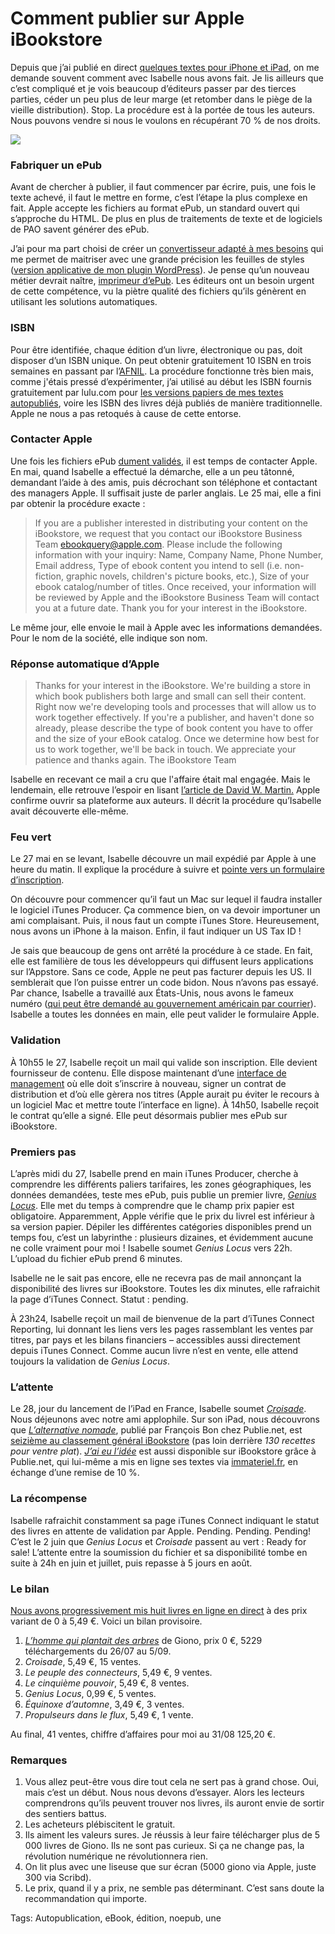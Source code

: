 # Comment publier sur Apple iBookstore

Depuis que j’ai publié en direct [quelques textes pour iPhone et iPad](http://blog.tcrouzet.com/ibooks-store/), on me demande souvent comment avec Isabelle nous avons fait. Je lis ailleurs que c’est compliqué et je vois beaucoup d’éditeurs passer par des tierces parties, céder un peu plus de leur marge (et retomber dans le piège de la vieille distribution). Stop. La procédure est à la portée de tous les auteurs. Nous pouvons vendre si nous le voulons en récupérant 70 % de nos droits.<span id="more-19159"></span>

![](http://blog.tcrouzet.comhttps://tcrouzet.com/images_tc/2010/09/itunesc.jpg)

### Fabriquer un ePub

Avant de chercher à publier, il faut commencer par écrire, puis, une fois le texte achevé, il faut le mettre en forme, c’est l’étape la plus complexe en fait. Apple accepte les fichiers au format ePub, un standard ouvert qui s’approche du HTML. De plus en plus de traitements de texte et de logiciels de PAO savent générer des ePub.

J’ai pour ma part choisi de créer un [convertisseur adapté à mes besoins](http://lab.tcrouzet.com/epub/) qui me permet de maitriser avec une grande précision les feuilles de styles ([version applicative de mon plugin WordPress](http://blog.tcrouzet.com/wp2epub/)). Je pense qu’un nouveau métier devrait naître, [imprimeur d’ePub](http://blog.tcrouzet.com/2010/08/02/imprimeur-epub/). Les éditeurs ont un besoin urgent de cette compétence, vu la piètre qualité des fichiers qu’ils génèrent en utilisant les solutions automatiques.

### ISBN

Pour être identifiée, chaque édition d’un livre, électronique ou pas, doit disposer d’un ISBN unique. On peut obtenir gratuitement 10 ISBN en trois semaines en passant par l’[AFNIL](http://www.afnil.org/default.asp?Info=3). La procédure fonctionne très bien mais, comme j'étais pressé d’expérimenter, j’ai utilisé au début les ISBN fournis gratuitement par lulu.com pour [les versions papiers de mes textes autopubliés](http://blog.tcrouzet.com/bibliographie/), voire les ISBN des livres déjà publiés de manière traditionnelle. Apple ne nous a pas retoqués à cause de cette entorse.

### Contacter Apple

Une fois les fichiers ePub [dument validés](http://threepress.org/document/epub-validate/), il est temps de contacter Apple. En mai, quand Isabelle a effectué la démarche, elle a un peu tâtonné, demandant l’aide à des amis, puis décrochant son téléphone et contactant des managers Apple. Il suffisait juste de parler anglais. Le 25 mai, elle a fini par obtenir la procédure exacte :

> If you are a publisher interested in distributing your content on the iBookstore, we request that you contact our iBookstore Business Team ebookquery@apple.com. Please include the following information with your inquiry: Name, Company Name, Phone Number, Email address, Type of ebook content you intend to sell (i.e. non-fiction, graphic novels, children's picture books, etc.), Size of your ebook catalog/number of titles. Once received, your information will be reviewed by Apple and the iBookstore Business Team will contact you at a future date. Thank you for your interest in the iBookstore.

Le même jour, elle envoie le mail à Apple avec les informations demandées. Pour le nom de la société, elle indique son nom.

### Réponse automatique d’Apple

> Thanks for your interest in the iBookstore. We're building a store in which book publishers both large and small can sell their content. Right now we're developing tools and processes that will allow us to work together effectively. If you're a publisher, and haven't done so already, please describe the type of book content you have to offer and the size of your eBook catalog. Once we determine how best for us to work together, we'll be back in touch. We appreciate your patience and thanks again. The iBookstore Team

Isabelle en recevant ce mail a cru que l'affaire était mal engagée. Mais le lendemain, elle retrouve l’espoir en lisant [l’article de David W. Martin.](http://www.maclife.com/article/news/apple_reveals_new_service_authors_sell_their_books_directly_ibookstore) Apple confirme ouvrir sa plateforme aux auteurs. Il décrit la procédure qu’Isabelle avait découverte elle-même.

### Feu vert

Le 27 mai en se levant, Isabelle découvre un mail expédié par Apple à une heure du matin. Il explique la procédure à suivre et [pointe vers un formulaire d’inscription](https://itunesconnect.apple.com/WebObjects/iTunesConnect.woa/wa/apply).

On découvre pour commencer qu’il faut un Mac sur lequel il faudra installer le logiciel iTunes Producer. Ça commence bien, on va devoir importuner un ami complaisant. Puis, il nous faut un compte iTunes Store. Heureusement, nous avons un iPhone à la maison. Enfin, il faut indiquer un US Tax ID !

Je sais que beaucoup de gens ont arrêté la procédure à ce stade. En fait, elle est familière de tous les développeurs qui diffusent leurs applications sur l’Appstore. Sans ce code, Apple ne peut pas facturer depuis les US. Il semblerait que l’on puisse entrer un code bidon. Nous n’avons pas essayé. Par chance, Isabelle a travaillé aux États-Unis, nous avons le fameux numéro ([qui peut être demandé au gouvernement américain par courrier](http://www.irs.gov/pub/irs-pdf/fss4.pdf)). Isabelle a toutes les données en main, elle peut valider le formulaire Apple.

### Validation

À 10h55 le 27, Isabelle reçoit un mail qui valide son inscription. Elle devient fournisseur de contenu. Elle dispose maintenant d’une [interface de management](http://itunesconnect.apple.com) où elle doit s’inscrire à nouveau, signer un contrat de distribution et d’où elle gèrera nos titres (Apple aurait pu éviter le recours à un logiciel Mac et mettre toute l’interface en ligne). À 14h50, Isabelle reçoit le contrat qu’elle a signé. Elle peut désormais publier mes ePub sur iBookstore.

### Premiers pas

L’après midi du 27, Isabelle prend en main iTunes Producer, cherche à comprendre les différents paliers tarifaires, les zones géographiques, les données demandées, teste mes ePub, puis publie un premier livre, [*Genius Locus*](http://blog.tcrouzet.com/genius-locus/). Elle met du temps à comprendre que le champ prix papier est obligatoire. Apparemment, Apple vérifie que le prix du livrel est inférieur à sa version papier. Dépiler les différentes catégories disponibles prend un temps fou, c’est un labyrinthe : plusieurs dizaines, et évidemment aucune ne colle vraiment pour moi ! Isabelle soumet *Genius Locus* vers 22h. L’upload du fichier ePub prend 6 minutes.

Isabelle ne le sait pas encore, elle ne recevra pas de mail annonçant la disponibilité des livres sur iBookstore. Toutes les dix minutes, elle rafraichit la page d’iTunes Connect. Statut : pending.

À 23h24, Isabelle reçoit un mail de bienvenue de la part d’iTunes Connect Reporting, lui donnant les liens vers les pages rassemblant les ventes par titres, par pays et les bilans financiers – accessibles aussi directement depuis iTunes Connect. Comme aucun livre n’est en vente, elle attend toujours la validation de *Genius Locus*.

### L’attente

Le 28, jour du lancement de l’iPad en France, Isabelle soumet [*Croisade*](http://blog.tcrouzet.com/la-quatrieme-theorie/). Nous déjeunons avec notre ami applophile. Sur son iPad, nous découvrons que [*L’alternative nomade*](http://blog.tcrouzet.com/alternative-nomade/), publié par François Bon chez Publie.net, est [seizième au classement général iBookstore](http://blog.tcrouzet.com/2010/05/28/crouzet-dans-le-top-vente-ipad/) (pas loin derrière *130 recettes pour ventre plat*). [*J’ai eu l’idée*](http://blog.tcrouzet.com/id/) est aussi disponible sur iBookstore grâce à Publie.net, qui lui-même a mis en ligne ses textes via [immateriel.fr](http://www.immateriel.fr/), en échange d’une remise de 10 %.

### La récompense

Isabelle rafraichit constamment sa page iTunes Connect indiquant le statut des livres en attente de validation par Apple. Pending. Pending. Pending! C’est le 2 juin que *Genius Locus* et *Croisade* passent au vert : Ready for sale! L’attente entre la soumission du fichier et sa disponibilité tombe en suite à 24h en juin et juillet, puis repasse à 5 jours en août.

### Le bilan

[Nous avons progressivement mis huit livres en ligne en direct](http://blog.tcrouzet.com/ibooks-store/) à des prix variant de 0 à 5,49 €. Voici un bilan provisoire.

1. [*L’homme qui plantait des arbres*](http://blog.tcrouzet.com/2010/07/28/le-petit-livre-de-la-revolution/) de Giono, prix 0 €, 5229 téléchargements du 26/07 au 5/09.
2. *Croisade*, 5,49 €, 15 ventes.
3. *Le peuple des connecteurs*, 5,49 €, 9 ventes.
4. *Le cinquième pouvoir*, 5,49 €, 8 ventes.
5. *Genius Locus*, 0,99 €, 5 ventes.
6. *Équinoxe d’automne*, 3,49 €, 3 ventes.
7. *Propulseurs dans le flux*, 5,49 €, 1 vente.

Au final, 41 ventes, chiffre d’affaires pour moi au 31/08 125,20 €.

### Remarques

1. Vous allez peut-être vous dire tout cela ne sert pas à grand chose. Oui, mais c’est un début. Nous nous devons d’essayer. Alors les lecteurs comprendrons qu’ils peuvent trouver nos livres, ils auront envie de sortir des sentiers battus.
2. Les acheteurs plébiscitent le gratuit.
3. Ils aiment les valeurs sures. Je réussis à leur faire télécharger plus de 5 000 livres de Giono. Ils ne sont pas curieux. Si ça ne change pas, la révolution numérique ne révolutionnera rien.
4. On lit plus avec une liseuse que sur écran (5000 giono via Apple, juste 300 via Scribd).
5. Le prix, quand il y a prix, ne semble pas déterminant. C’est sans doute la recommandation qui importe.

Tags: Autopublication, eBook, édition, noepub, une